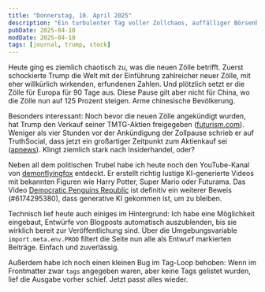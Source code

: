 ```yaml
---
title: "Donnerstag, 10. April 2025"
description: "Ein turbulenter Tag voller Zollchaos, auffälliger Börsenbewegungen, KI-Video-Spaß und kleiner Programmiererfolge im Hintergrund."
pubDate: 2025-04-10
modDate: 2025-04-10
tags: [journal, trump, stock]
---
```


Heute ging es ziemlich chaotisch zu, was die neuen Zölle betrifft.
Zuerst schockierte Trump die Welt mit der Einführung zahlreicher neuer Zölle,
mit eher willkürlich wirkenden, erfundenen Zahlen.
Und plötzlich setzt er die Zölle für Europa für 90 Tage aus.
Diese Pause gilt aber nicht für China, wo die Zölle nun auf 125 Prozent steigen.
Arme chinesische Bevölkerung.

Besonders interessant:
Noch bevor die neuen Zölle angekündigt wurden,
hat Trump den Verkauf seiner TMTG-Aktien freigegeben ([futurism.com](https://futurism.com/truth-social-stock-tariffs)).
Weniger als vier Stunden vor der Ankündigung der Zollpause schrieb er auf TruthSocial,
dass jetzt ein großartiger Zeitpunkt zum Aktienkauf sei ([apnews](https://apnews.com/article/trump-truth-social-djt-tesla-musk-tariffs-pause-fccfa6b06c8f1ec0cd7844641ca52669)).
Klingt ziemlich stark nach Insiderhandel, oder?

Neben all dem politischen Trubel habe ich heute noch den YouTube-Kanal von [demonflyingfox](https://www.youtube.com/@demonflyingfox) entdeckt.
Er erstellt richtig lustige KI-generierte Videos mit bekannten Figuren
wie Harry Potter, Super Mario oder Futurama.
Das Video [Democratic Penguins Republic](https://www.yout-ube.com/watch?v=HJ8qGOe2K0o)
ist definitiv ein weiterer Beweis (#6174295380),
dass generative KI gekommen ist, um zu bleiben.

Technisch lief heute auch einiges im Hintergrund:
Ich habe eine Möglichkeit eingebaut,
Entwürfe von Blogposts automatisch auszublenden,
bis sie wirklich bereit zur Veröffentlichung sind.
Über die Umgebungsvariable `import.meta.env.PROD`
filtert die Seite nun alle als Entwurf markierten Beiträge.
Einfach und zuverlässig.

Außerdem habe ich noch einen kleinen Bug im Tag-Loop behoben:
Wenn im Frontmatter zwar `tags` angegeben waren,
aber keine Tags gelistet wurden, lief die Ausgabe vorher schief.
Jetzt passt alles wieder.
